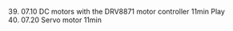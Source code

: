 39. 07.10 DC motors with the DRV8871 motor controller
    11min
    Play
40. 07.20 Servo motor
    11min
